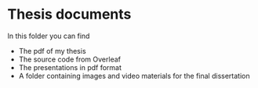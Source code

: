 # Thesis documents

In this folder you can find
* The pdf of my thesis
* The source code from Overleaf
* The presentations in pdf format
* A folder containing images and video materials for the final dissertation
